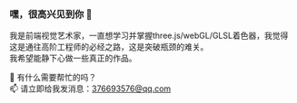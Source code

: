 ### 嘿，很高兴见到你 👋

我是前端视觉艺术家，一直想学习并掌握three.js/webGL/GLSL着色器，我觉得这是通往高阶工程师的必经之路，这是突破瓶颈的难关。<br/>
我希望能静下心做一些真正的作品。

💬 有什么需要帮忙的吗？<br/>
📫 请立即给我发消息：<a href="mailto:376693576@qq.com" target="_blank">376693576@qq.com</a>

<!--
**javaLuo/javaLuo** is a ✨ _special_ ✨ repository because its `README.md` (this file) appears on your GitHub profile.

Here are some ideas to get you started:

- 🔭 I’m currently working on ...
- 🌱 I’m currently learning ...
- 👯 I’m looking to collaborate on ...
- 🤔 I’m looking for help with ...
- 💬 Ask me about ...
- 📫 How to reach me: ...
- 😄 Pronouns: ...
- ⚡ Fun fact: ...
-->
